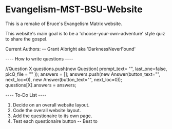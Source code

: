 # Evangelism-MST-BSU-Website
This is a remake of Bruce's Evangelism Matrix website.

This website's main goal is to be a 'choose-your-own-adventure' style quiz to
share the gospel. 

Current Authors:
	-- Grant Albright aka 'DarknessNeverFound'

---- How to write questions ----

//Question X
questions.push(new Question(
  prompt_text= "",
  last_one=false,
  picQ_file = ""
));
answers = [];
answers.push(new Answer(button_text="", next_loc=0),
             new Answer(button_text="", next_loc=0));
questions[X].answers = answers;

---- To-Do List ----
1. Decide on an overall website layout.
2. Code the overall website layout.
3. Add the questionaire to its own page.
4. Test each questionaire button
	-- Best to 
